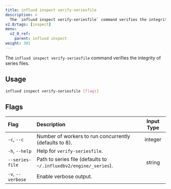 ```yaml
---
title: influxd inspect verify-seriesfile
description: >
  The `influxd inspect verify-seriesfile` command verifies the integrity of series files.
v2.0/tags: [inspect]
menu:
  v2_0_ref:
    parent: influxd inspect
weight: 301
---
```


The `influxd inspect verify-seriesfile` command verifies the integrity of series files.

## Usage
```sh
influxd inspect verify-seriesfile [flags]
```

## Flags
| Flag              | Description                                                       | Input Type |
|:----              |:-----------                                                       |:----------:|
| `-c`, `--c`       | Number of workers to run concurrently (defaults to 8).            | integer    |
| `-h`, `--help`    | Help for `verify-seriesfile`.                                     |            |
| `--series-file`   | Path to series file (defaults to `~/.influxdbv2/engine/_series`). | string     |
| `-v`, `--verbose` | Enable verbose output.                                            |            |
